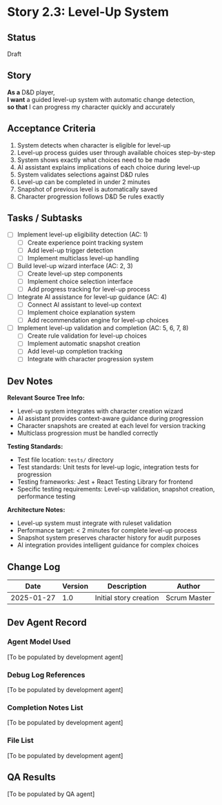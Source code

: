 # Story 2.3: Level-Up System

## Status
Draft

## Story
**As a** D&D player,  
**I want** a guided level-up system with automatic change detection,  
**so that** I can progress my character quickly and accurately

## Acceptance Criteria
1. System detects when character is eligible for level-up
2. Level-up process guides user through available choices step-by-step
3. System shows exactly what choices need to be made
4. AI assistant explains implications of each choice during level-up
5. System validates selections against D&D rules
6. Level-up can be completed in under 2 minutes
7. Snapshot of previous level is automatically saved
8. Character progression follows D&D 5e rules exactly

## Tasks / Subtasks
- [ ] Implement level-up eligibility detection (AC: 1)
  - [ ] Create experience point tracking system
  - [ ] Add level-up trigger detection
  - [ ] Implement multiclass level-up handling
- [ ] Build level-up wizard interface (AC: 2, 3)
  - [ ] Create level-up step components
  - [ ] Implement choice selection interface
  - [ ] Add progress tracking for level-up process
- [ ] Integrate AI assistance for level-up guidance (AC: 4)
  - [ ] Connect AI assistant to level-up context
  - [ ] Implement choice explanation system
  - [ ] Add recommendation engine for level-up choices
- [ ] Implement level-up validation and completion (AC: 5, 6, 7, 8)
  - [ ] Create rule validation for level-up choices
  - [ ] Implement automatic snapshot creation
  - [ ] Add level-up completion tracking
  - [ ] Integrate with character progression system

## Dev Notes
**Relevant Source Tree Info:**
- Level-up system integrates with character creation wizard
- AI assistant provides context-aware guidance during progression
- Character snapshots are created at each level for version tracking
- Multiclass progression must be handled correctly

**Testing Standards:**
- Test file location: `tests/` directory
- Test standards: Unit tests for level-up logic, integration tests for progression
- Testing frameworks: Jest + React Testing Library for frontend
- Specific testing requirements: Level-up validation, snapshot creation, performance testing

**Architecture Notes:**
- Level-up system must integrate with ruleset validation
- Performance target: < 2 minutes for complete level-up process
- Snapshot system preserves character history for audit purposes
- AI integration provides intelligent guidance for complex choices

## Change Log
| Date | Version | Description | Author |
|------|---------|-------------|---------|
| 2025-01-27 | 1.0 | Initial story creation | Scrum Master |

## Dev Agent Record

### Agent Model Used
[To be populated by development agent]

### Debug Log References
[To be populated by development agent]

### Completion Notes List
[To be populated by development agent]

### File List
[To be populated by development agent]

## QA Results
[To be populated by QA agent]
